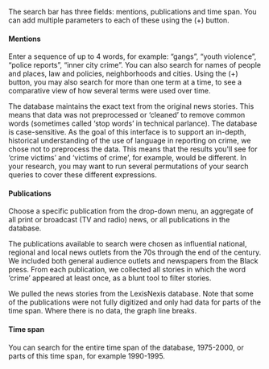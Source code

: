 The search bar has three fields: mentions, publications and time span. You can add multiple parameters to each of these using the (+) button. 

#### Mentions

Enter a sequence of up to 4 words, for example: “gangs”, “youth violence”, “police reports”, “inner city crime”. You can also search for names of people and places, law and policies, neighborhoods and cities. Using the (+) button, you may also search for more than one term at a time, to see a comparative view of how several terms were used over time.  

The database maintains the exact text from the original news stories. This means that data was not preprocessed or ‘cleaned’ to remove common words (sometimes called ‘stop words’ in technical parlance). The database is case-sensitive. As the goal of this interface is to support an in-depth, historical understanding of the use of language in reporting on crime, we chose not to preprocess the data. This means that the results you'll see for ‘crime victims’ and ‘victims of crime’, for example, would be different. In your research, you may want to run several permutations of your search queries to cover these different expressions. 

#### Publications

Choose a specific publication from the drop-down menu, an aggregate of all print or broadcast (TV and radio) news, or all publications in the database. 

The publications available to search were chosen as influential national, regional and local news outlets from the 70s through the end of the century. We included both general audience outlets and newspapers from the Black press. From each publication, we collected all stories in which the word ‘crime’ appeared at least once, as a blunt tool to filter stories. 

We pulled the news stories from the LexisNexis database. Note that some of the publications  were not fully digitized and only had data for parts of the time span. Where there is no data, the graph line breaks.

#### Time span

You can search for the entire time span of the database, 1975-2000, or parts of this time span, for example 1990-1995. 
